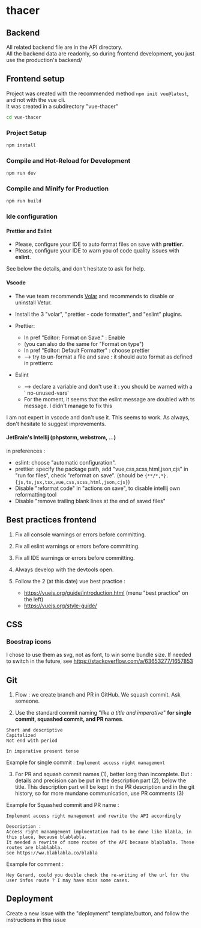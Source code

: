 # thacer

## Backend

All related backend file are in the API directory.  
All the backend data are readonly, so during frontend development, you just use
the production's backend/

## Frontend setup

Project was created with the recommended method  `npm init vue@latest`, and not
with the vue cli.  
It was created in a subdirectory "vue-thacer"

```sh
cd vue-thacer
```

### Project Setup

```sh
npm install
```

### Compile and Hot-Reload for Development

```sh
npm run dev
```

### Compile and Minify for Production

```sh
npm run build
```

### Ide configuration

#### Prettier and Eslint

- Please, configure your IDE to auto format files on save with **prettier**.
- Please, configure your IDE to warn you of code quality issues with **eslint**.

See below the details, and don't hesitate to ask for help.

#### Vscode

- The vue team
  recommends [Volar](https://marketplace.visualstudio.com/items?itemName=Vue.volar)
  and recommends to disable or uninstall Vetur.
- Install the 3 "volar", "prettier - code formatter", and "eslint" plugins.

- Prettier:
    - In pref "Editor: Format on Save." : Enable
    - (you can also do the same for "Format on type")
    - In pref "Editor: Default Formatter" : choose prettier
    - --> try to un-format a file and save : it should auto format as defined in
      prettierrc

- Eslint
    - --> declare a variable and don't use it : you should be warned with a '
      no-unused-vars'
    - For the moment, it seems that the eslint message are doubled with ts
      message. I
      didn't manage to fix this

I am not expert in vscode and don't use it. This seems to work. As always, don't
hesitate to suggest
improvements.

#### JetBrain's Intellij (phpstorm, webstrom, ...)

in preferences :

- eslint: choose "automatic configuration".
- prettier: specify the package path, add "vue,css,scss,html,json,cjs" in "run
  for files", check "reformat on save". (should be `{**/*,*}.{js,ts,jsx,tsx,vue,css,scss,html,json,cjs}`)
- Disable "reformat code" in "actions on save", to disable intellij own reformatting tool
- Disable "remove trailing blank lines at the end of saved files"

## Best practices frontend

1. Fix all console warnings or errors before committing.

1. Fix all eslint warnings or errors before committing.

1. Fix all IDE warnings or errors before committing.

1. Always develop with the devtools open.

1. Follow the 2 (at this date) vue best practice :
    - https://vuejs.org/guide/introduction.html (menu "best practice" on the
      left)
    - https://vuejs.org/style-guide/

## CSS

### Boostrap icons

I chose to use them as svg, not as font, to win some bundle size. If needed to
switch in the future, see https://stackoverflow.com/a/63653277/1657853

## Git

1. Flow : we create branch and PR in GitHub. We squash commit. Ask someone.

2. Use the standard commit naming "_like a title and imperative_" **for single
   commit,
   squashed commit, and PR names**.

```
Short and descriptive
Capitalized
Not end with period

In imperative present tense
```

Example for single commit : `Implement access right management`

3. For PR and squash commit names (1), better long than incomplete. But :
   details
   and precision can be put in the description part (2), below the title. This
   description part will be kept in the PR description and in the git history,
   so for more mundane
   communication, use PR comments (3)

Example for Squashed commit and PR name :

```
Implement access right management and rewrite the API accordingly

Description :
Access right manamgement implmentation had to be done like blabla, in this place, because blablabla. 
It needed a rewrite of some routes of the API because blablabla. These routes are blablabla.
see https://ww.blablabla.co/blabla
```

Example for comment :

```
Hey Gerard, could you double check the re-writing of the url for the user infos route ? I may have miss some cases.
```

## Deployment

Create a new issue with the "deployment" template/button, and follow the instructions in this issue